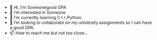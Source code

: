 - 👋 Hi, I’m Someonegood GPA
- 👀 I’m interested in Someone
- 🌱 I’m currently learning C++,Python.
- 💞️ I’m looking to collaborate on my university assignments so I can have a good GPA.
- 📫 How to reach me but not too close...

<!---
0sama-Mira/0sama-Mira is a ✨ special ✨ repository because its `README.md` (this file) appears on your GitHub profile.
You can click the Preview link to take a look at your changes.
--->
